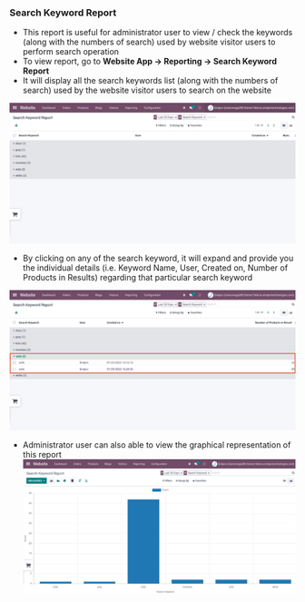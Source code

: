 
### Search Keyword Report

*  This report is useful for administrator user to view / check the keywords (along with the numbers of search) used by website visitor users to perform search operation
*  To view report, go to **Website App -> Reporting -> Search Keyword Report**
*  It will display all the search keywords list (along with the numbers of search) used by the website visitor users to search on the website

![](./images/as11.png)

* By clicking on any of the search keyword, it will expand and provide you the individual details (i.e. Keyword Name, User, Created on, Number of Products in Results) regarding that particular search keyword

![](./images/as12.png)


*  Administrator user can also able to view the graphical representation of this report
![](./images/as13.png)